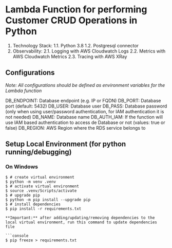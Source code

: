 # Lambda Function for performing Customer CRUD Operations in Python

1. Technology Stack:
1.1. Python 3.8
1.2. Postgresql connector
2. Observability:
2.1. Logging with AWS Cloudwatch Logs
2.2. Metrics with AWS Cloudwatch Metrics
2.3. Tracing with AWS XRay

## Configurations

*Note: All configurations should be defined as environment variables for the Lambda function*

DB_ENDPOINT:    Database endpoint (e.g. IP or FQDN)
DB_PORT:        Database port (default: 5432)
DB_USER:        Database user
DB_PASS:        Database password (only when using user/password authentication, for IAM authentication it is not needed)
DB_NAME:        Database name
DB_AUTH_IAM:    If the function will use IAM based authentication to access de Database or not (values: true or false)
DB_REGION:      AWS Region where the RDS service belongs to

## Setup Local Environment (for python running/debugging)

### On Windows

```console
$ # create virtual environment
$ python -m venv .venv
$ # activate virtual environment
$ source .venv/Scripts/activate
$ # upgrade pip
$ python -m pip install --upgrade pip
$ # install dependencies
$ pip install -r requirements.txt

**Important:** after adding/updating/removing dependencies to the local virtual environment, run this command to update dependencies file

```console
$ pip freeze > requirements.txt
```
